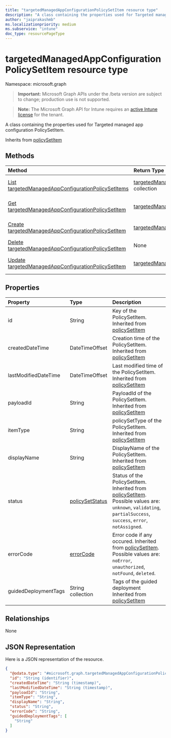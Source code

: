 ```yaml
---
title: "targetedManagedAppConfigurationPolicySetItem resource type"
description: "A class containing the properties used for Targeted managed app configuration PolicySetItem."
author: "jaiprakashmb"
ms.localizationpriority: medium
ms.subservice: "intune"
doc_type: resourcePageType
---
```


# targetedManagedAppConfigurationPolicySetItem resource type

Namespace: microsoft.graph
> **Important:** Microsoft Graph APIs under the /beta version are subject to change; production use is not supported.

> **Note:** The Microsoft Graph API for Intune requires an [active Intune license](https://go.microsoft.com/fwlink/?linkid=839381) for the tenant.


A class containing the properties used for Targeted managed app configuration PolicySetItem.


Inherits from [policySetItem](../resources/intune-policyset-policysetitem.md)

## Methods
|Method|Return Type|Description|
|:---|:---|:---|
|[List targetedManagedAppConfigurationPolicySetItems](../api/intune-policyset-targetedmanagedappconfigurationpolicysetitem-list.md)|[targetedManagedAppConfigurationPolicySetItem](../resources/intune-policyset-targetedmanagedappconfigurationpolicysetitem.md) collection|List properties and relationships of the [targetedManagedAppConfigurationPolicySetItem](../resources/intune-policyset-targetedmanagedappconfigurationpolicysetitem.md) objects.|
|[Get targetedManagedAppConfigurationPolicySetItem](../api/intune-policyset-targetedmanagedappconfigurationpolicysetitem-get.md)|[targetedManagedAppConfigurationPolicySetItem](../resources/intune-policyset-targetedmanagedappconfigurationpolicysetitem.md)|Read properties and relationships of the [targetedManagedAppConfigurationPolicySetItem](../resources/intune-policyset-targetedmanagedappconfigurationpolicysetitem.md) object.|
|[Create targetedManagedAppConfigurationPolicySetItem](../api/intune-policyset-targetedmanagedappconfigurationpolicysetitem-create.md)|[targetedManagedAppConfigurationPolicySetItem](../resources/intune-policyset-targetedmanagedappconfigurationpolicysetitem.md)|Create a new [targetedManagedAppConfigurationPolicySetItem](../resources/intune-policyset-targetedmanagedappconfigurationpolicysetitem.md) object.|
|[Delete targetedManagedAppConfigurationPolicySetItem](../api/intune-policyset-targetedmanagedappconfigurationpolicysetitem-delete.md)|None|Deletes a [targetedManagedAppConfigurationPolicySetItem](../resources/intune-policyset-targetedmanagedappconfigurationpolicysetitem.md).|
|[Update targetedManagedAppConfigurationPolicySetItem](../api/intune-policyset-targetedmanagedappconfigurationpolicysetitem-update.md)|[targetedManagedAppConfigurationPolicySetItem](../resources/intune-policyset-targetedmanagedappconfigurationpolicysetitem.md)|Update the properties of a [targetedManagedAppConfigurationPolicySetItem](../resources/intune-policyset-targetedmanagedappconfigurationpolicysetitem.md) object.|

## Properties
|Property|Type|Description|
|:---|:---|:---|
|id|String|Key of the PolicySetItem. Inherited from [policySetItem](../resources/intune-policyset-policysetitem.md)|
|createdDateTime|DateTimeOffset|Creation time of the PolicySetItem. Inherited from [policySetItem](../resources/intune-policyset-policysetitem.md)|
|lastModifiedDateTime|DateTimeOffset|Last modified time of the PolicySetItem. Inherited from [policySetItem](../resources/intune-policyset-policysetitem.md)|
|payloadId|String|PayloadId of the PolicySetItem. Inherited from [policySetItem](../resources/intune-policyset-policysetitem.md)|
|itemType|String|policySetType of the PolicySetItem. Inherited from [policySetItem](../resources/intune-policyset-policysetitem.md)|
|displayName|String|DisplayName of the PolicySetItem. Inherited from [policySetItem](../resources/intune-policyset-policysetitem.md)|
|status|[policySetStatus](../resources/intune-policyset-policysetstatus.md)|Status of the PolicySetItem. Inherited from [policySetItem](../resources/intune-policyset-policysetitem.md). Possible values are: `unknown`, `validating`, `partialSuccess`, `success`, `error`, `notAssigned`.|
|errorCode|[errorCode](../resources/intune-policyset-errorcode.md)|Error code if any occured. Inherited from [policySetItem](../resources/intune-policyset-policysetitem.md). Possible values are: `noError`, `unauthorized`, `notFound`, `deleted`.|
|guidedDeploymentTags|String collection|Tags of the guided deployment Inherited from [policySetItem](../resources/intune-policyset-policysetitem.md)|

## Relationships
None

## JSON Representation
Here is a JSON representation of the resource.
<!-- {
  "blockType": "resource",
  "keyProperty": "id",
  "@odata.type": "microsoft.graph.targetedManagedAppConfigurationPolicySetItem"
}
-->
``` json
{
  "@odata.type": "#microsoft.graph.targetedManagedAppConfigurationPolicySetItem",
  "id": "String (identifier)",
  "createdDateTime": "String (timestamp)",
  "lastModifiedDateTime": "String (timestamp)",
  "payloadId": "String",
  "itemType": "String",
  "displayName": "String",
  "status": "String",
  "errorCode": "String",
  "guidedDeploymentTags": [
    "String"
  ]
}
```
